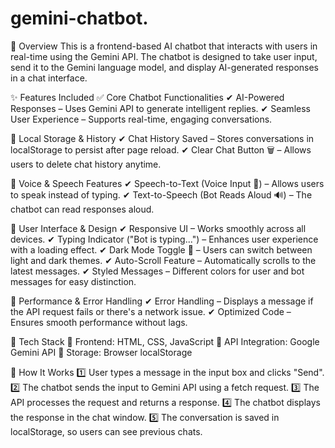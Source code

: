 # gemini-chatbot.
🔹 Overview
This is a frontend-based AI chatbot that interacts with users in real-time using the Gemini API. The chatbot is designed to take user input, send it to the Gemini language model, and display AI-generated responses in a chat interface.

✨ Features Included
✅ Core Chatbot Functionalities
✔ AI-Powered Responses – Uses Gemini API to generate intelligent replies.
✔ Seamless User Experience – Supports real-time, engaging conversations.

💾 Local Storage & History
✔ Chat History Saved – Stores conversations in localStorage to persist after page reload.
✔ Clear Chat Button 🗑 – Allows users to delete chat history anytime.

🎤 Voice & Speech Features
✔ Speech-to-Text (Voice Input 🎤) – Allows users to speak instead of typing.
✔ Text-to-Speech (Bot Reads Aloud 🔊) – The chatbot can read responses aloud.

🎨 User Interface & Design
✔ Responsive UI – Works smoothly across all devices.
✔ Typing Indicator ("Bot is typing...") – Enhances user experience with a loading effect.
✔ Dark Mode Toggle 🌙 – Users can switch between light and dark themes.
✔ Auto-Scroll Feature – Automatically scrolls to the latest messages.
✔ Styled Messages – Different colors for user and bot messages for easy distinction.

🔧 Performance & Error Handling
✔ Error Handling – Displays a message if the API request fails or there's a network issue.
✔ Optimized Code – Ensures smooth performance without lags.

🔹 Tech Stack
📌 Frontend: HTML, CSS, JavaScript
📌 API Integration: Google Gemini API
📌 Storage: Browser localStorage

🔹 How It Works
1️⃣ User types a message in the input box and clicks "Send".
2️⃣ The chatbot sends the input to Gemini API using a fetch request.
3️⃣ The API processes the request and returns a response.
4️⃣ The chatbot displays the response in the chat window.
5️⃣ The conversation is saved in localStorage, so users can see previous chats.
